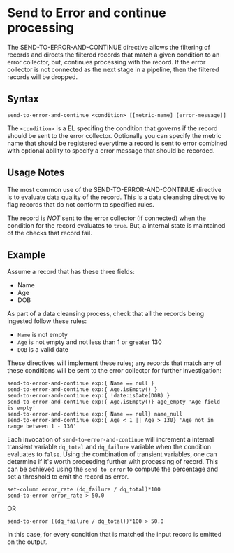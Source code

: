 # Send to Error and continue processing

The SEND-TO-ERROR-AND-CONTINUE directive allows the filtering of records and directs the filtered
records that match a given condition to an error collector, but, continues processing with the record.
If the error collector is not connected as the next stage in a pipeline, then the filtered records will be dropped.


## Syntax
```
send-to-error-and-continue <condition> [[metric-name] [error-message]]
```

The `<condition>` is a EL specifing the condition that governs if the record
should be sent to the error collector. Optionally you can specify the metric
name that should be registered everytime a record is sent to error combined
with optional ability to specify a error message that should be recorded.


## Usage Notes

The most common use of the SEND-TO-ERROR-AND-CONTINUE directive is to evaluate data quality of the record.
This is a data cleansing directive to flag records that do not conform to specified rules.

The record is *NOT* sent to the error collector (if connected) when the condition for the record
evaluates to `true`. But, a internal state is maintained of the checks that record fail. 

## Example

Assume a record that has these three fields:

* Name
* Age
* DOB

As part of a data cleansing process, check that all the records being ingested follow
these rules:

* `Name` is not empty
* `Age` is not empty and not less than 1 or greater 130
* `DOB` is a valid date

These directives will implement these rules; any records that match any of these
conditions will be sent to the error collector for further investigation:

```
send-to-error-and-continue exp:{ Name == null }
send-to-error-and-continue exp:{ Age.isEmpty() }
send-to-error-and-continue exp:{ !date:isDate(DOB) }
send-to-error-and-continue exp:{ Age.isEmpty()} age_empty 'Age field is empty'
send-to-error-and-continue exp:{ Name == null} name_null 
send-to-error-and-continue exp:{ Age < 1 || Age > 130} 'Age not in range between 1 - 130'
```
Each invocation of `send-to-error-and-continue` will increment a internal transient variable `dq_total` and `dq_failure`  variable when the condition evaluates to `false`. Using the combination of transient variables, one can determine if it's worth proceeding further with processing of record. This can be achieved using the `send-to-error` to compute the percentage and set a threshold to emit the record as error.  

```
set-column error_rate (dq_failure / dq_total)*100
send-to-error error_rate > 50.0
```

OR 

```
send-to-error ((dq_failure / dq_total))*100 > 50.0
```

In this case, for every condition that is matched the input record is emitted on the output.
